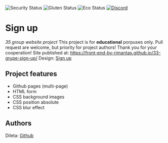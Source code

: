 ![Security Status](https://img.shields.io/security-headers?label=Security&url=https%3A%2F%2Fgithub.com&style=flat-square)
![Gluten Status](https://img.shields.io/badge/Gluten-Free-green.svg)
![Eco Status](https://img.shields.io/badge/ECO-Friendly-green.svg)
[![Discord](https://discord.com/api/guilds/571393319201144843/widget.png)](https://discord.gg/dRwW4rw)

# Sign up

_35 group website project_
This project is for **educational** porpuses only. Pull request are welcome, but priority for project authors! Thank you for your cooperation!
Site published at: https://front-end-by-rimantas.github.io/33-grupe-sign-up/
Design: [Sign up](https://cdn.discordapp.com/attachments/850245533838868480/850246368214908970/day1dr.png)
## Project features
-   Github pages (multi-page)
-   HTML form
-   CSS background images
-   CSS position absolute
-   CSS blur effect
## Authors
Dileta: [Github](https://github.com/BagiraNord)